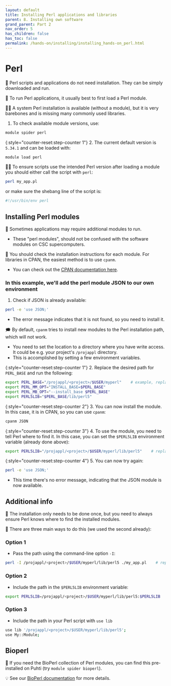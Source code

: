 ```yaml
---
layout: default
title: Installing Perl applications and libraries
parent: 8. Installing own software
grand_parent: Part 2
nav_order: 5
has_children: false
has_toc: false
permalink: /hands-on/installing/installing_hands-on_perl.html
---
```


# Perl

💬 Perl scripts and applications do not need installation. They can be simply downloaded and run.

💬 To run Perl applications, it usually best to first load a Perl module.

☝🏻 A system Perl installation is available (without a module), but it is very barebones and is missing many commonly used libraries.

1. To check available module versions, use:

```bash
module spider perl
```

{:style="counter-reset:step-counter 1"}
2. The current default version is `5.34.1` and can be loaded with:

```bash
module load perl
```

☝🏻 To ensure scripts use the intended Perl version after loading a module you should either call the script with `perl`:

```bash
perl my_app.pl
```

or make sure the shebang line of the script is:

```bash
#!/usr/bin/env perl
```

## Installing Perl modules

💬 Sometimes applications may require additional modules to run.

- These "perl modules", should not be confused with the software modules on CSC supercomputers.

💬 You should check the installation instructions for each module. For
libraries in CPAN, the easiest method is to use `cpanm`.

- You can check out the [CPAN documentation here](https://metacpan.org/dist/App-cpanminus/view/bin/cpanm).

### In this example, we'll add the perl module JSON to our own environment

1. Check if JSON is already available:

```bash
perl -e 'use JSON;'
```

- The error message indicates that it is not found, so you need to install it.

🗯 By default, `cpanm` tries to install new modules to the Perl installation path, which will not work.

- You need to set the location to a directory where you have write access. It could be e.g. your project's `/projappl` directory.
- This is accomplished by setting a few environment variables.

{:style="counter-reset:step-counter 1"}
2. Replace the desired path for `PERL_BASE` and run the following:

```bash
export PERL_BASE="/projappl/<project>/$USER/myperl"    # example, replace <project> with your CSC project, e.g. project_2001234
export PERL_MM_OPT="INSTALL_BASE=$PERL_BASE"
export PERL_MB_OPT="--install_base $PERL_BASE"
export PERL5LIB="$PERL_BASE/lib/perl5"
```

{:style="counter-reset:step-counter 2"}
3. You can now install the module. In this case, it is in CPAN, so you can use `cpanm`:

```bash
cpanm JSON
```

{:style="counter-reset:step-counter 3"}
4. To use the module, you need to tell Perl where to find it. In this case, you can set the `$PERL5LIB` environment variable (already done above):

```bash
export PERL5LIB="/projappl/<project>/$USER/myperl/lib/perl5"    # replace <project> with your CSC project, e.g. project_2001234
```

{:style="counter-reset:step-counter 4"}
5. You can now try again:

```bash
perl -e 'use JSON;'
```

- This time there's no error message, indicating that the JSON module is now available.

## Additional info

💬 The installation only needs to be done once, but you need to always ensure Perl knows where to find the installed modules.

💭 There are three main ways to do this (we used the second already):

### Option 1

- Pass the path using the command-line option `-I`:

```bash
perl -I /projappl/<project>/$USER/myperl/lib/perl5 ./my_app.pl    # replace <project> with your CSC project, e.g. project_2001234
```

### Option 2

- Include the path in the `$PERL5LIB` environment variable:

```bash
export PERL5LIB=/projappl/<project>/$USER/myperl/lib/perl5:$PERL5LIB    # replace <project> with your CSC project, e.g. project_2001234
```

### Option 3

- Include the path in your Perl script with `use lib`

```bash
use lib '/projappl/<project>/$USER/myperl/lib/perl5';
use My::Module;
```

## Bioperl

💬 If you need the BioPerl collection of Perl modules, you can find this pre-installed on Puhti (try `module spider bioperl`).

💡 See our [BioPerl documentation](https://docs.csc.fi/apps/bioperl/) for more details.

